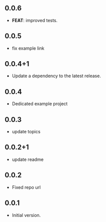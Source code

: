 ## 0.0.6

 - **FEAT**: improved tests.

## 0.0.5

 - fix example link

## 0.0.4+1

 - Update a dependency to the latest release.

## 0.0.4

 - Dedicated example project

## 0.0.3

 - update topics

## 0.0.2+1

 - update readme

## 0.0.2

 - Fixed repo url

## 0.0.1

- Initial version.
